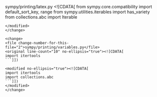 <change>
<file change-number-for-this-file="1">sympy/printing/latex.py</file>
<original line-count="9" no-ellipsis="true"><![CDATA[
from sympy.core.compatibility import default_sort_key, range
from sympy.utilities.iterables import has_variety
```]])

<modified no-ellipsis="true"><![CDATA[
from sympy.core.compatibility import default_sort_key, range
from sympy.utilities.iterables import has_variety
from collections.abc import Iterable
```]])
</modified>
</change>

<change>
<file change-number-for-this-file="2">sympy/printing/variables.py</file>
<original line-count="10" no-ellipsis="true"><![CDATA[
import itertools
```]])

<modified no-ellipsis="true"><![CDATA[
import itertools
import collections.abc
```]])
</modified>
</change>